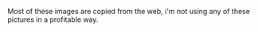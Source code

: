 Most of these images are copied from the web, i'm not using any of these pictures in a profitable way.
